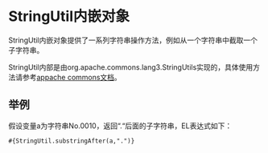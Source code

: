 # StringUtil内嵌对象<a name="dgc_01_0499"></a>

StringUtil内嵌对象提供了一系列字符串操作方法，例如从一个字符串中截取一个子字符串。

StringUtil内部是由org.apache.commons.lang3.StringUtils实现的，具体使用方法请参考[appache commons文档](https://commons.apache.org/proper/commons-lang/apidocs/org/apache/commons/lang3/StringUtils.html)。

## 举例<a name="zh-cn_topic_0132846498_section781015577112"></a>

假设变量a为字符串No.0010，返回“.“后面的子字符串，EL表达式如下：

```
#{StringUtil.substringAfter(a,".")}
```

